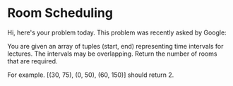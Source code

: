 # Room Scheduling
Hi, here's your problem today. This problem was recently asked by Google:

You are given an array of tuples (start, end) representing time intervals for lectures. The intervals may be overlapping. Return the number of rooms that are required.

For example. [(30, 75), (0, 50), (60, 150)] should return 2.
